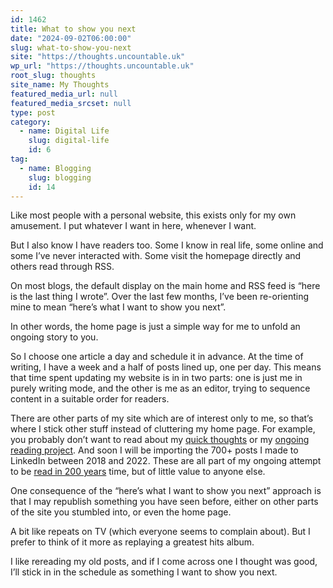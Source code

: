 ```yaml
---
id: 1462
title: What to show you next
date: "2024-09-02T06:00:00"
slug: what-to-show-you-next
site: "https://thoughts.uncountable.uk"
wp_url: "https://thoughts.uncountable.uk"
root_slug: thoughts
site_name: My Thoughts
featured_media_url: null
featured_media_srcset: null
type: post
category:
  - name: Digital Life
    slug: digital-life
    id: 6
tag:
  - name: Blogging
    slug: blogging
    id: 14
---
```



<p>Like most people with a personal website, this exists only for my own amusement. I put whatever I want in here, whenever I want.</p>



<p>But I also know I have readers too. Some I know in real life, some online and some I&#8217;ve never interacted with. Some visit the homepage directly and others read through RSS.</p>



<p>On most blogs, the default display on the main home and RSS feed is &#8220;here is the last thing I wrote&#8221;.  Over the last few months, I&#8217;ve been re-orienting mine to mean &#8220;here&#8217;s what I want to show you next&#8221;.</p>



<p>In other words, the home page is just a simple way for me to unfold an ongoing story to you.</p>



<p>So I choose one article a day and schedule it in advance.  At the time of writing, I have a week and a half of posts lined up, one per day.  This means that time spent updating my website is in in two parts:  one is just me in purely writing mode, and the other is me as an editor, trying to sequence content in a suitable order for readers.</p>



<p>There are other parts of my site which are of interest only to me, so that&#8217;s where I stick other stuff instead of cluttering my home page.  For example, you probably don&#8217;t want to read about my <a href="/topic/quick-thoughts/">quick thoughts</a> or my <a href="/thoughts-on/princeton-companion-to-mathematics/">ongoing reading project</a>.  And soon I will be importing the 700+ posts I made to LinkedIn between 2018 and 2022.  These are all part of my ongoing attempt to be <a href="https://thoughts.uncountable.uk/reading-me-in-200-years/" data-type="post" data-id="612">read in 200 years</a> time, but of little value to anyone else.</p>



<p>One consequence of the &#8220;here&#8217;s what I want to show you next&#8221; approach is that I may republish something you have seen before, either on other parts of the site you stumbled into, or even the home page.  </p>



<p>A bit like repeats on TV (which everyone seems to complain about).  But I prefer to think of it more as replaying a greatest hits album.  </p>



<p>I like rereading my old posts, and if I come across one I thought was good, I&#8217;ll stick in in the schedule as something I want to show you next.</p>
